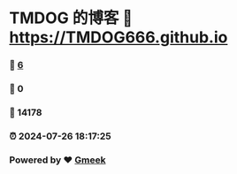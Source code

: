 # TMDOG 的博客 :link: https://TMDOG666.github.io 
### :page_facing_up: [6](https://TMDOG666.github.io/tag.html) 
### :speech_balloon: 0 
### :hibiscus: 14178 
### :alarm_clock: 2024-07-26 18:17:25 
### Powered by :heart: [Gmeek](https://github.com/Meekdai/Gmeek)
